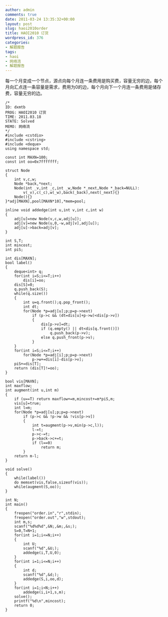 ```yaml
---
author: admin
comments: true
date: 2011-03-24 13:35:32+00:00
layout: post
slug: haoi2010order
title: HAOI2010 订货
wordpress_id: 376
categories:
- 解题报告
tags:
- haoi
- 网络流
- 解题报告
---
```


每一个月变成一个节点，源点向每个月连一条费用是购买费，容量无穷的边，每个月向汇点连一条容量是需求，费用为0的边，每个月向下一个月连一条费用是储存费，容量无穷的边。

    
    
    /*
    ID: dxmtb
    PROG: HAOI2010 订货
    TIME: 2011.03.18
    STATE: Solved
    MEMO: 网络流
    */
    #include <cstdio>
    #include <cstring>
    #include <deque>
    using namespace std;
    
    const int MAXN=100;
    const int oo=0x7fffffff;
    
    struct Node
    {
    	int v,c,w;
    	Node *back,*next;
    	Node(int _v,int _c,int _w,Node *_next,Node *_back=NULL):
    		v(_v),c(_c),w(_w),back(_back),next(_next){}
    	Node(){}
    }*adj[MAXN],pool[MAXN*10],*mem=pool;
    
    inline void addedge(int u,int v,int c,int w)
    {
    	adj[u]=new Node(v,c,w,adj[u]);
    	adj[v]=new Node(u,0,-w,adj[v],adj[u]);
    	adj[u]->back=adj[v];
    }
    
    int S,T;
    int mincost;
    int piS;
    
    int dis[MAXN];
    bool label()
    {
    	deque<int> q;
    	for(int i=S;i<=T;i++)
    		dis[i]=oo;
    	dis[S]=0;
    	q.push_back(S);
    	while(q.size())
    	{
    		int u=q.front();q.pop_front();
    		int dt;
    		for(Node *p=adj[u];p;p=p->next)
    			if (p->c && (dt=dis[u]+p->w)<dis[p->v])
    			{
    				dis[p->v]=dt;
    				if (q.empty() || dt<dis[q.front()])
    					q.push_back(p->v);
    				else q.push_front(p->v);
    			}
    	}
    	for(int i=S;i<=T;i++)
    		for(Node *p=adj[i];p;p=p->next)
    			p->w+=dis[i]-dis[p->v];
    	piS+=dis[T];
    	return (dis[T]!=oo);
    }
    
    bool vis[MAXN];
    int maxflow;
    int augment(int u,int m)
    {
    	if (u==T) return maxflow+=m,mincost+=m*piS,m;
    	vis[u]=true;
    	int l=m;
    	for(Node *p=adj[u];p;p=p->next)
    		if (p->c && !p->w && !vis[p->v])
    		{
    			int t=augment(p->v,min(p->c,l));
    			l-=t;
    			p->c-=t;
    			p->back->c+=t;
    			if (l==0)
    				return m;
    		}
    	return m-l;
    }
    
    void solve()
    {
    	while(label())
    	do memset(vis,false,sizeof(vis));
    	while(augment(S,oo));
    }
    
    int N;
    int main()
    {
    	freopen("order.in","r",stdin);
    	freopen("order.out","w",stdout);
    	int m,s;
    	scanf("%d%d%d",&N;,&m;,&s;);
    	S=0,T=N+1;
    	for(int i=1;i<=N;i++)
    	{
    		int U;
    		scanf("%d",&U;);
    		addedge(i,T,U,0);
    	}
    	for(int i=1;i<=N;i++)
    	{
    		int d;
    		scanf("%d",&d;);
    		addedge(S,i,oo,d);
    	}
    	for(int i=1;i<N;i++)
    		addedge(i,i+1,s,m);
    	solve();
    	printf("%d\n",mincost);
    	return 0;
    }
    
